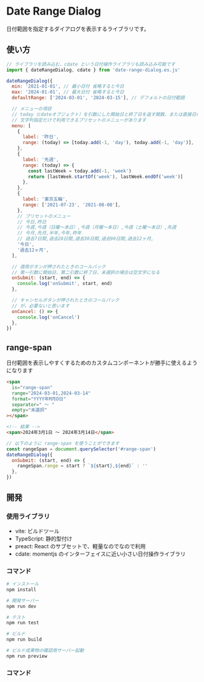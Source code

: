 # Date Range Dialog

日付範囲を指定するダイアログを表示するライブラリです。

## 使い方

```javascript
// ライブラリを読み込む、cdate という日付操作ライブラリも読み込み可能です
import { dateRangeDialog, cdate } from 'date-range-dialog.es.js'

dateRangeDialog({
  min: '2021-01-01', // 最小日付 省略すると今日
  max: '2024-01-01', // 最大日付 省略すると今日
  defaultRange: ['2024-03-01', '2024-03-15'], // デフォルトの日付範囲

  // メニューの項目
  // today（cdateオブジェクト）を引数にした開始日と終了日を返す関数、または直接日付範囲
  // 文字列指定だけで利用できるプリセットのメニューがあります
  menu: [
    {
      label: '昨日',
      range: (today) => [today.add(-1, 'day'), today.add(-1, 'day')],
    },
    {
      label: '先週',
      range: (today) => {
        const lastWeek = today.add(-1, 'week')
        return [lastWeek.startOf('week'), lastWeek.endOf('week')]
      },
    },
    {
      label: '東京五輪',
      range: ['2021-07-23', '2021-08-08'],
    },
    // プリセットのメニュー
    // 今日,昨日
    // 今週,今週（日曜〜本日）,今週（月曜〜本日）,今週（土曜〜本日）,先週
    // 今月,先月,半年,今年,昨年
    // 過去7日間,過去28日間,過去30日間,過去90日間,過去12ヶ月,
    '今日',
    '過去12ヶ月',
  ],

  // 適用ボタンが押されたときのコールバック
  // 第一引数に開始日、第二引数に終了日、未選択の場合は空文字になる
  onSubmit: (start, end) => {
    console.log('onSubmit', start, end)
  },

  // キャンセルボタンが押されたときのコールバック
  // が、必要ないと思います
  onCancel: () => {
    console.log('onCancel')
  },
})
```

## range-span

日付範囲を表示しやすくするためのカスタムコンポーネントが勝手に使えるようになります

```html
<span
  is="range-span"
  range="2024-03-01,2024-03-14"
  format="YYYY年M月D日"
  separator=" 〜 "
  empty="未選択"
></span>

<!-- 結果 -->
<span>2024年3月1日 〜 2024年3月14日</span>
```

```javascript
// 以下のように range-span を使うことができます
const rangeSpan = document.querySelector('#range-span')
dateRangeDialog({
  onSubmit: (start, end) => {
    rangeSpan.range = start ? `${start},${end}` : ''
  },
})
```

## 開発

### 使用ライブラリ

- vite: ビルドツール
- TypeScript: 静的型付け
- preact: React のサブセットで、軽量なのでなので利用
- cdate: momentjs のインターフェイスに近い小さい日付操作ライブラリ

### コマンド

```bash
# インストール
npm install

# 開発サーバー
npm run dev

# テスト
npm run test

# ビルド
npm run build

# ビルド成果物の確認用サーバー起動
npm run preview
```

### コマンド
